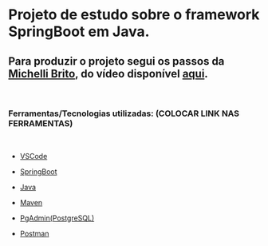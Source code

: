 # Projeto de estudo sobre o framework SpringBoot em Java.

## Para produzir o projeto segui os passos da [Michelli Brito](https://github.com/MichelliBrito), do vídeo disponível [aqui](https://www.youtube.com/watch?v=LXRU-Z36GEU).
<br>

### Ferramentas/Tecnologias utilizadas:   (COLOCAR LINK NAS FERRAMENTAS)

<br>


- [VSCode](https://code.visualstudio.com/)

- [SpringBoot](https://spring.io/)

- [Java](https://www.oracle.com/java/technologies/downloads/)

- [Maven](https://maven.apache.org/)

- [PgAdmin(PostgreSQL)](https://www.pgadmin.org/)

- [Postman](https://www.postman.com/)